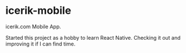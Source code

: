 # icerik-mobile
icerik.com Mobile App.

Started this project as a hobby to learn React Native.
Checking it out and improving it if I can find time.
